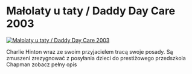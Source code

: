 Małolaty u taty / Daddy Day Care 2003 
=============
[![Małolaty u taty / Daddy Day Care 2003 ](http://vidos.pl/images/player.gif)](http://vidos.pl/malolaty-u-taty-daddy-day-care-2003)

 Charlie Hinton wraz ze swoim przyjacielem tracą swoje posady. Są zmuszeni zrezygnować z posyłania dzieci do prestiżowego przedszkola Chapman zobacz pełny opis

